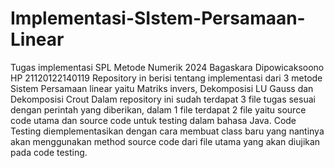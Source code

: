 # Implementasi-SIstem-Persamaan-Linear
Tugas implementasi SPL Metode Numerik 2024 Bagaskara Dipowicaksoono HP 21120122140119
Repository in berisi tentang implementasi dari 3 metode Sistem Persamaan linear yaitu Matriks invers, Dekomposisi LU Gauss dan Dekomposisi Crout
Dalam repository ini sudah terdapat 3 file tugas sesuai dengan perintah yang diberikan, dalam 1 file terdapat 2 file yaitu source code utama dan source code untuk testing dalam bahasa Java. Code Testing diemplementasikan dengan cara membuat class baru yang nantinya akan menggunakan method source code dari file utama yang akan diujikan pada code testing.
